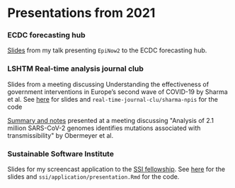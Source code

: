 
# Presentations from 2021

### ECDC forecasting hub

[Slides](https://www.samabbott.co.uk/presentations/2021/EpiNow2-ecdc-forecasting-hub.pdf) from my talk presenting `EpiNow2` to the ECDC forecasting hub.

### LSHTM Real-time analysis journal club

Slides from a meeting discussing Understanding the effectiveness of government interventions in Europe’s second wave of COVID-19 by Sharma et al. See [here](https://www.samabbott.co.uk/presentations/2021/real-time-journal-club/sharma-npis/presentation.pdf) for slides and `real-time-journal-clu/sharma-npis` for the code

[Summary and notes](https://notes.samabbott.co.uk/notes/papers/Analysis+of+2.1+million+SARS-CoV-2+genomes+identifies+mutations+associated+with+transmissibility) presented at a meeting discussing "Analysis of 2.1 million SARS-CoV-2 genomes identifies mutations associated with transmissibility" by Obermeyer et al. 

### Sustainable Software Institute 

Slides for my screencast application to the [SSI fellowship](https://www.software.ac.uk/programmes-and-events/fellowship-programme). See [here](https://www.samabbott.co.uk/presentations/2021/ssi/application/presentation.html) for the slides and `ssi/application/presentation.Rmd`  for the code.

